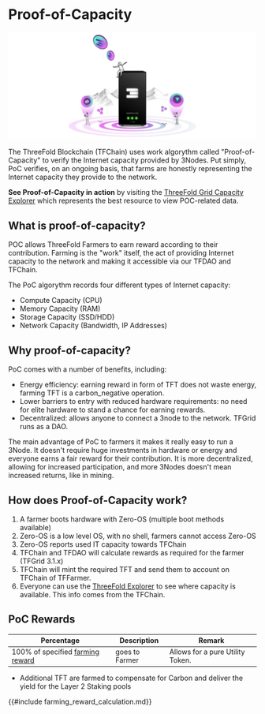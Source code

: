 
# Proof-of-Capacity

![](img/farming_rewards_.png)

The ThreeFold Blockchain (TFChain) uses work algorythm called "Proof-of-Capacity" to verify the Internet capacity provided by 3Nodes. Put simply, PoC verifies, on an ongoing basis, that farms are honestly representing the Internet capacity they provide to the network.

**See Proof-of-Capacity in action** by visiting the [ThreeFold Grid Capacity Explorer](https://dashboard.grid.tf/explorer/statistics) which represents the best resource to view POC-related data. 

## What is proof-of-capacity? 
 
POC allows ThreeFold Farmers to earn reward according to their contribution. Farming is the "work" itself, the act of providing Internet capacity to the network and making it accessible via our TFDAO and TFChain.

The PoC algorythm records four different types of Internet capacity:

- Compute Capacity (CPU)
- Memory Capacity (RAM)
- Storage Capacity (SSD/HDD)
- Network Capacity (Bandwidth, IP Addresses)

## Why proof-of-capacity? 

PoC comes with a number of benefits, including: 

- Energy efficiency: earning reward in form of TFT does not waste energy, farming TFT is a carbon_negative operation.
- Lower barriers to entry with reduced hardware requirements: no need for elite hardware to stand a chance for earning rewards.
- Decentralized: allows anyone to connect a 3node to the network. TFGrid runs as a DAO.

The main advantage of PoC to farmers it makes it really easy to run a 3Node. It doesn't require huge investments in hardware or energy and everyone earns a fair reward for their contribution. It is more decentralized, allowing for increased participation, and more 3Nodes doesn't mean increased returns, like in mining. 

## How does Proof-of-Capacity work?

1. A farmer boots hardware with Zero-OS (multiple boot methods available)
2. Zero-OS is a low level OS, with no shell, farmers cannot access Zero-OS
3. Zero-OS reports used IT capacity towards TFChain
4. TFChain and TFDAO will calculate rewards as required for the farmer (TFGrid 3.1.x)
5. TFChain will mint the required TFT and send them to account on TFChain of TFFarmer.
6. Everyone can use the [ThreeFold Explorer](https://dashboard.grid.tf/explorer/statistics) to see where capacity is available. This info comes from the TFChain.


## PoC Rewards

| Percentage                                         | Description    | Remark                           |
| -------------------------------------------------- | -------------- | -------------------------------- |
| 100% of specified [farming reward](farming_reward.md) | goes to Farmer | Allows for a pure Utility Token. |

- Additional TFT are farmed to compensate for Carbon and deliver the yield for the Layer 2 Staking pools

{{#include farming_reward_calculation.md}}